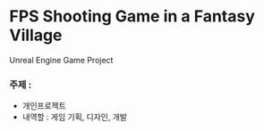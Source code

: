 # FPS Shooting Game in a Fantasy Village
Unreal Engine Game Project

<h3>주제 : </h3>
<ul>
  <li>개인프로젝트</li>
  <li>내역할 : 게임 기획, 디자인, 개발</li>
</ul>
